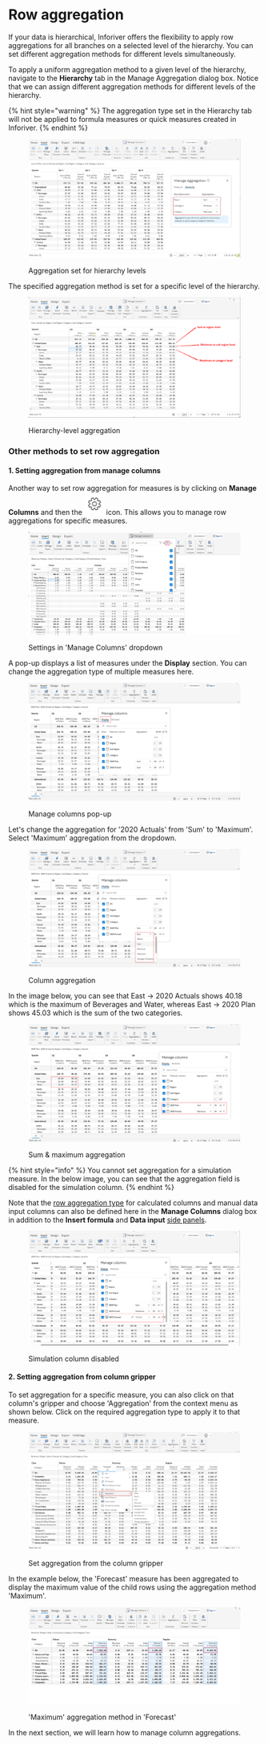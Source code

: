 # Row aggregation

If your data is hierarchical, Inforiver offers the flexibility to apply row aggregations for all branches on a selected level of the hierarchy. You can set different aggregation methods for different levels simultaneously.

To apply a uniform aggregation method to a given level of the hierarchy, navigate to the **Hierarchy** tab in the Manage Aggregation dialog box. Notice that we can assign different aggregation methods for different levels of the hierarchy.

{% hint style="warning" %}
The aggregation type set in the Hierarchy tab will not be applied to formula measures or quick measures created in Inforiver.
{% endhint %}

<figure><img src="../../.gitbook/assets/image (779).png" alt=""><figcaption><p>Aggregation set for hierarchy levels</p></figcaption></figure>

The specified aggregation method is set for a specific level of the hierarchy.

<figure><img src="../../.gitbook/assets/image (198).png" alt=""><figcaption><p>Hierarchy-level aggregation</p></figcaption></figure>

### Other methods to set row aggregation

#### 1. Setting aggregation from manage columns

Another way to set row aggregation for measures is by clicking on **Manage Columns** and then the <img src="../../.gitbook/assets/image (1) (1).png" alt="" data-size="line"> icon. This allows you to manage row aggregations for specific measures.

<figure><img src="../../.gitbook/assets/image (651).png" alt=""><figcaption><p>Settings in 'Manage Columns' dropdown</p></figcaption></figure>

A pop-up displays a list of measures under the **Display** section. You can change the aggregation type of multiple measures here.

<figure><img src="../../.gitbook/assets/Display (2).png" alt=""><figcaption><p>Manage columns pop-up</p></figcaption></figure>

Let's change the aggregation for '2020 Actuals' from 'Sum' to 'Maximum'. Select 'Maximum' aggregation from the dropdown.&#x20;

<figure><img src="../../.gitbook/assets/Change agg.png" alt=""><figcaption><p>Column aggregation</p></figcaption></figure>

In the image below, you can see that East -> 2020 Actuals shows 40.18 which is the maximum of Beverages and Water, whereas East -> 2020 Plan shows 45.03 which is the sum of the two categories. &#x20;

<figure><img src="../../.gitbook/assets/Sum &#x26; maximum aggregation.png" alt=""><figcaption><p>Sum &#x26; maximum aggregation</p></figcaption></figure>

{% hint style="info" %}
You cannot set aggregation for a simulation measure. In the below image, you can see that the aggregation field is disabled for the simulation column.
{% endhint %}

Note that the [row aggregation type](../4.-adding-business-logic-and-formulae/insert-manual-input-columns/insert-manual-input-columns.md#i-row-aggregation-type) for calculated columns and manual data input columns can also be defined here in the **Manage Columns** dialog box in addition to the **Insert formula** and **Data input** [side panels](../4.-adding-business-logic-and-formulae/insert-manual-input-columns/insert-manual-input-columns.md#id-3.-properties). &#x20;

<figure><img src="../../.gitbook/assets/For.png" alt=""><figcaption><p>Simulation column disabled</p></figcaption></figure>

#### 2. Setting aggregation from column gripper

To set aggregation for a specific measure, you can also click on that column's gripper and choose 'Aggregation' from the context menu as shown below. Click on the required aggregation type to apply it to that measure.

<figure><img src="../../.gitbook/assets/image (1).png" alt=""><figcaption><p>Set aggregation from the column gripper</p></figcaption></figure>

In the example below, the 'Forecast' measure has been aggregated to display the maximum value of the child rows using the aggregation method 'Maximum'.

<figure><img src="../../.gitbook/assets/image (628).png" alt=""><figcaption><p>'Maximum' aggregation method in 'Forecast'</p></figcaption></figure>

In the next section, we will learn how to manage column aggregations.
